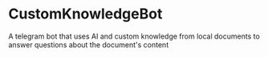 # CustomKnowledgeBot
A telegram bot that uses AI and custom knowledge from local documents to answer questions about the document's content

